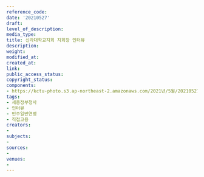 ```yaml
---
reference_code: 
date: '20210527'
draft: 
level_of_description: 
media_type: 
title: 신라대학교지회 지회장 인터뷰
description: 
weight: 
modified_at: 
created_at: 
link: 
public_access_status: 
copyright_status: 
components:
- https://kctu-photo.s3.ap-northeast-2.amazonaws.com/2021년/5월/20210527-신라대학교지회+지회장+인터뷰_세종정부청사_인터뷰_민주일반연맹_직접고용/_1D21015.jpg
tags:
- 세종정부청사
- 인터뷰
- 민주일반연맹
- 직접고용
creators:
- 
subjects:
- 
sources:
- 
venues:
- 
---
```


